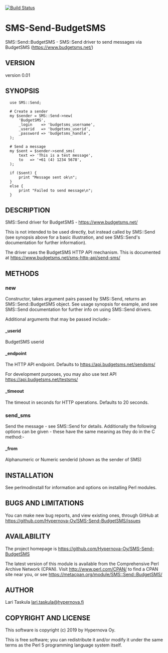[![Build Status](https://travis-ci.com/Hypernova-Oy/SMS-Send-BudgetSMS.svg?branch=master)](https://travis-ci.com/Hypernova-Oy/SMS-Send-BudgetSMS)

# SMS-Send-BudgetSMS

SMS::Send::BudgetSMS - SMS::Send driver to send messages via BudgetSMS (https://www.budgetsms.net/)

## VERSION

version 0.01

## SYNOPSIS

```
  use SMS::Send;

  # Create a sender
  my $sender = SMS::Send->new(
      'BudgetSMS',
      _login    => 'budgetsms_username',
      _userid   => 'budgetsms_userid',
      _password => 'budgetsms_handle',
  );

  # Send a message
  my $sent = $sender->send_sms(
      text => 'This is a test message',
      to   => '+61 (4) 1234 5678',
  );

  if ($sent) {
      print "Message sent ok\n";
  }
  else {
      print "Failed to send message\n";
  }
```

## DESCRIPTION

SMS::Send driver for BudgetSMS - https://www.budgetsms.net/

This is not intended to be used directly, but instead called by SMS::Send (see
synopsis above for a basic illustration, and see SMS::Send's documentation for
further information).

The driver uses the BudgetSMS HTTP API mechanism.  This is documented at
https://www.budgetsms.net/sms-http-api/send-sms/

## METHODS

### new

Constructor, takes argument pairs passed by SMS::Send, returns an
SMS::Send::BudgetSMS object.  See usage synopsis for example, and see SMS::Send
documentation for further info on using SMS::Send drivers.

Additional arguments that may be passed include:-

#### _userid

BudgetSMS userid

#### _endpoint

The HTTP API endpoint. Defaults to
https://api.budgetsms.net/sendsms/

For development purposes, you may also use test API
https://api.budgetsms.net/testsms/

#### _timeout

The timeout in seconds for HTTP operations. Defaults to 20 seconds.

### send_sms

Send the message - see SMS::Send for details.  Additionally the following
options can be given - these have the same meaning as they do in the C<new>
method:-

#### _from

Alphanumeric or Numeric senderid (shown as the sender of SMS)

## INSTALLATION

See perlmodinstall for information and options on installing Perl modules.

## BUGS AND LIMITATIONS

You can make new bug reports, and view existing ones, through GitHub
 at https://github.com/Hypernova-Oy/SMS-Send-BudgetSMS/issues

## AVAILABILITY

The project homepage is https://github.com/Hypernova-Oy/SMS-Send-BudgetSMS

The latest version of this module is available from the Comprehensive Perl
Archive Network (CPAN). Visit http://www.perl.com/CPAN/ to find a CPAN
site near you, or see https://metacpan.org/module/SMS::Send::BudgetSMS/

## AUTHOR

Lari Taskula <lari.taskula@hypernova.fi>

## COPYRIGHT AND LICENSE

This software is copyright (c) 2019 by Hypernova Oy.

This is free software; you can redistribute it and/or modify it under
the same terms as the Perl 5 programming language system itself.
